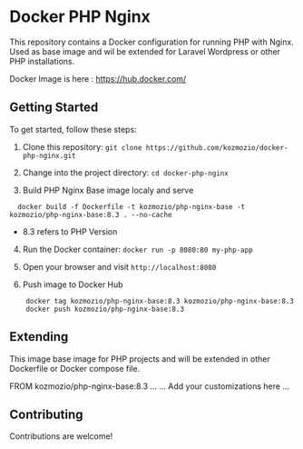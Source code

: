 # Docker PHP Nginx
This repository contains a Docker configuration for running PHP with Nginx. Used as base image and wil be extended for Laravel Wordpress or other PHP installations.

Docker Image is here : https://hub.docker.com/

## Getting Started
To get started, follow these steps:

1. Clone this repository: `git clone https://github.com/kozmozio/docker-php-nginx.git`

2. Change into the project directory: `cd docker-php-nginx`

3. Build PHP Nginx Base image localy and serve 
  
  ~~~
    docker build -f Dockerfile -t kozmozio/php-nginx-base -t kozmozio/php-nginx-base:8.3 . --no-cache
  ~~~
  * 8.3 refers to PHP Version 

4. Run the Docker container: `docker run -p 8080:80 my-php-app`

5. Open your browser and visit `http://localhost:8080`

6. Push image to Docker Hub 
~~~
    docker tag kozmozio/php-nginx-base:8.3 kozmozio/php-nginx-base:8.3 
    docker push kozmozio/php-nginx-base:8.3
~~~

## Extending

This image base image for PHP projects and will be extended in other Dockerfile or Docker compose file.

FROM kozmozio/php-nginx-base:8.3
...
... Add your customizations here
...


## Contributing
Contributions are welcome! 

